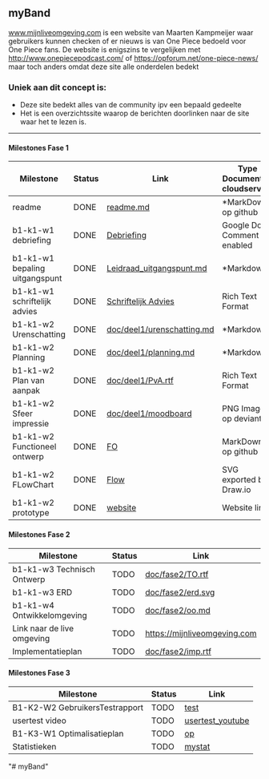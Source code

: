 ## myBand
www.mijnliveomgeving.com is een website van Maarten Kampmeijer waar gebruikers kunnen checken of er nieuws is van One Piece bedoeld voor One Piece fans.
De website is enigszins te vergelijken met <http://www.onepiecepodcast.com/> of <https://opforum.net/one-piece-news/> maar toch anders omdat deze site alle onderdelen bedekt

### Uniek aan dit concept is: 
 * Deze site bedekt alles van de community ipv een bepaald gedeelte
 * Het is een overzichtssite waarop de berichten doorlinken naar de site waar het te lezen is.

---
#### Milestones Fase 1
| Milestone  | Status | Link | Type Document of cloudservice |
| ------ |  ------ | ------ | ------ |
| readme                         | DONE |  [readme.md]            | *MarkDown op github |
| b1-k1-w1 debriefing            | DONE | [Debriefing]            | Google Doc Comment enabled |
| b1-k1-w1 bepaling uitgangspunt | DONE | [Leidraad_uitgangspunt.md] | *Markdown |
| b1-k1-w1 schriftelijk advies   | DONE | [Schriftelijk Advies]   | Rich Text Format |
| b1-k1-w2 Urenschatting         | DONE | [doc/deel1/urenschatting.md]| *Markdown |
| b1-k1-w2 Planning              | DONE | [doc/deel1/planning.md]     | *Markdown |
| b1-k1-w2 Plan van aanpak       | DONE | [doc/deel1/PvA.rtf]         | Rich Text Format |
| b1-k1-w2 Sfeer impressie       | DONE | [doc/deel1/moodboard]       | PNG Image op deviantArt |
| b1-k1-w2 Functioneel ontwerp   | DONE | [FO]                    | MarkDown op github |
| b1-k1-w2 FLowChart             | DONE | [Flow]                  | SVG exported by Draw.io |
| b1-k1-w2 prototype             | DONE | [website]               | Website link |

   [readme.md]: <https://github.com/IcemanHHW/myband/blob/master/readme.md>
   [Leidraad_uitgangspunt.md]: <https://github.com/IcemanHHW/myBand/blob/master/doc/deel1/uitgangspunt.md>
   [Debriefing]: <https://docs.google.com/document/d/1IuRI4fHCFRATMmQO1Z6QzNl4wT1pC3pXcvHmvvhR3tY/edit?usp=sharing>
   [Schriftelijk Advies]: <https://github.com/IcemanHHW/myBand/edit/master/doc/deel1/schriftelijk_advies.rtf>
   [doc/deel1/PvA.rtf]: <https://github.com/IcemanHHW/myband/blob/master/doc/deel1/PvA.rtf>
   [doc/deel1/urenschatting.md]: <https://github.com/IcemanHHW/myBand/blob/master/doc/deel1/Urenschatting.md>
   [doc/deel1/planning.md]: <https://github.com/IcemanHHW/MyBandStarter/blob/master/doc/deel1/planning.md>
   [doc/deel1/moodboard]: <http://icemanhhw.deviantart.com/art/Mood-board-MY-Band-681468476>
   [FO]: <https://github.com/IcemanHHW/myBand/blob/master/doc/deel1/FO.md>
   [Flow]: <https://github.com/IcemanHHW/myBand/blob/master/doc/deel1/Flowchart%20myBand.svg>
   [website]: <http://ma.kampmeijer.nl/mybandprototype/>

#### Milestones Fase 2
| Milestone  | Status | Link |
| ------ |  ------ | ------ |
| b1-k1-w3 Technisch Ontwerp |  TODO |  [doc/fase2/TO.rtf] |
| b1-k1-w3 ERD               |  TODO |  [doc/fase2/erd.svg] |
| b1-k1-w4 Ontwikkelomgeving |  TODO |  [doc/fase2/oo.md]|
| Link naar de live omgeving |  TODO |  <https://mijnliveomgeving.com>|
| Implementatieplan          | TODO |  [doc/fase2/imp.rtf] |

   [doc/fase2/TO.rtf]: <https://github.com/jouwgithub/doc/fase2/TO.rtf>
   [doc/fase2/erd.svg]: <https://github.com/jouwgithub/doc/fase2/erd.svg>
   [doc/fase2/oo.md]: <https://github.com/jouwgithub/doc/fase2/oo.md>
   [doc/fase2/imp.rtf]: <http://github.com/jouwgithub/doc/fase2/imp.rtf>
   
#### Milestones Fase 3
| Milestone  | Status | Link |
| ------ |  ------ | ------ |
| B1-K2-W2 GebruikersTestrapport | TODO |  [test] |
| usertest video | TODO |[usertest_youtube] |
| B1-K3-W1 Optimalisatieplan | TODO |  [op] |
| Statistieken | TODO |  [mystat]|

 [usertest_youtube]: <https://youtu.be/17WoOqgXsRM?list=PLRqwX-V7Uu6ZiZxtDDRCi6uhfTH4FilpH>
 [test]: <https://docs.google.com/spreadsheets/>
 [op]: <https://docs.google.com/spreadsheets/>
 [mystat]: <https://docs.google.com/spreadsheets/>





"# myBand" 
